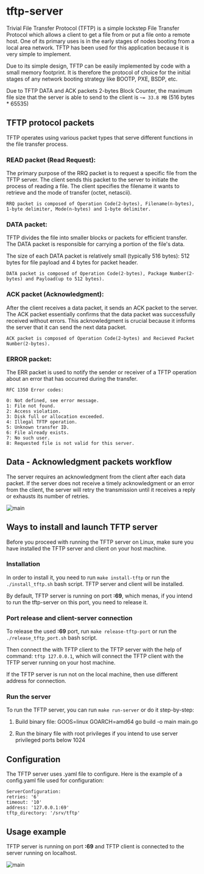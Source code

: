# tftp-server

Trivial File Transfer Protocol (TFTP) is a simple lockstep File Transfer Protocol which allows a client to get a file from or put a file onto a remote host. One of its primary uses is in the early stages of nodes booting from a local area network. TFTP has been used for this application because it is very simple to implement.

Due to its simple design, TFTP can be easily implemented by code with a small memory footprint. It is therefore the protocol of choice for the initial stages of any network booting strategy like BOOTP, PXE, BSDP, etc.

Due to TFTP DATA and ACK packets 2-bytes Block Counter, the maximum file size that the server is able to send to the client is `~= 33.8 MB` (516 bytes * 65535)

## TFTP protocol packets

TFTP operates using various packet types that serve different functions in the file transfer process.

### READ packet (Read Request):

The primary purpose of the RRQ packet is to request a specific file from the TFTP server. The client sends this packet to the server to initiate the process of reading a file. The client specifies the filename it wants to retrieve and the mode of transfer (octet, netascii).

    RRQ packet is composed of Operation Code(2-bytes), Filename(n-bytes), 1-byte delimiter, Mode(n-bytes) and 1-byte delimiter.

### DATA packet:

TFTP divides the file into smaller blocks or packets for efficient transfer. The DATA packet is responsible for carrying a portion of the file's data.

The size of each DATA packet is relatively small (typically 516 bytes): 512 bytes for file payload and 4 bytes for packet header.

    DATA packet is composed of Operation Code(2-bytes), Package Number(2-bytes) and Payload(up to 512 bytes).

### ACK packet (Acknowledgment):

After the client receives a data packet, it sends an ACK packet to the server. The ACK packet essentially confirms that the data packet was successfully received without errors. This acknowledgment is crucial because it informs the server that it can send the next data packet.

    ACK packet is composed of Operation Code(2-bytes) and Recieved Packet Number(2-bytes).

### ERROR packet:

The ERR packet is used to notify the sender or receiver of a TFTP operation about an error that has occurred during the transfer.

    RFC 1350 Error codes:
    
    0: Not defined, see error message.
    1: File not found.
    2: Access violation.
    3: Disk full or allocation exceeded.
    4: Illegal TFTP operation.
    5: Unknown transfer ID.
    6: File already exists.
    7: No such user.
    8: Requested file is not valid for this server.

## Data - Acknowledgment packets workflow

The server requires an acknowledgment from the client after each data
packet. If the server does not receive a timely acknowledgment or an error
from the client, the server will retry the transmission until it receives a reply
or exhausts its number of retries.

![main](https://i.imgur.com/qiFnofN.png)

## Ways to install and launch TFTP server

Before you proceed with running the TFTP server on Linux, make sure you have installed the TFTP server and client on your host machine.

### Installation
In order to install it, you need to run `make install-tftp` or run the `./install_tftp.sh` bash script. TFTP server and client will be installed.

By default, TFTP server is running on port **:69**, which menas, if you intend to run the tftp-server on this port, you need to release it.


### Port release and client-server connection
To release the used **:69** port, run `make release-tftp-port` or run the `./release_tftp_port.sh` bash script.

Then connect the with TFTP client to the TFTP server with the help of command: `tftp 127.0.0.1`, which will connect the TFTP client with the TFTP server running on your host machine.

If the TFTP server is run not on the local machine, then use different address for connection.


### Run the server
To run the TFTP server, you can run `make run-server` or do it step-by-step:

1) Build binary file: GOOS=linux GOARCH=amd64 go build -o main main.go

2) Run the binary file with root privileges if you intend to use server privileged ports below 1024


## Configuration

The TFTP server uses .yaml file to configure. Here is the example of a config.yaml file used for configuration:

    ServerConfiguration:
    retries: '6'
    timeout: '10'
    address: '127.0.0.1:69'
    tftp_directory: '/srv/tftp'

## Usage example

TFTP server is running on port **:69** and TFTP client is connected to the server running on localhost.

![main](https://i.imgur.com/QoDenCW.png)